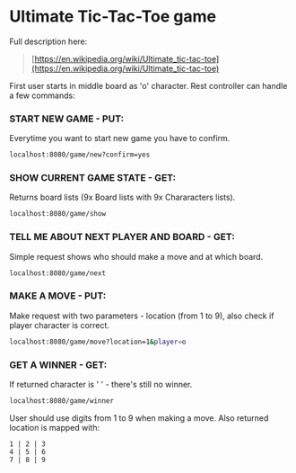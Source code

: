 # Ultimate Tic-Tac-Toe game

Full description here:
> [https://en.wikipedia.org/wiki/Ultimate_tic-tac-toe](https://en.wikipedia.org/wiki/Ultimate_tic-tac-toe)

First user starts in middle board as 'o' character.
Rest controller can handle a few commands:

### START NEW GAME - PUT:
Everytime you want to start new game you have to confirm.
```sh
localhost:8080/game/new?confirm=yes
```

### SHOW CURRENT GAME STATE - GET:
Returns board lists (9x Board lists with 9x Chararacters lists).
```sh
localhost:8080/game/show
```

### TELL ME ABOUT NEXT PLAYER AND BOARD - GET: 
Simple request shows who should make a move and at which board.
```sh
localhost:8080/game/next
```

### MAKE A MOVE - PUT: 
Make request with two parameters - location (from 1 to 9), also check if player character is correct.
```sh
localhost:8080/game/move?location=1&player=o
```

### GET A WINNER - GET: 
If returned character is ' ' - there's still no winner.
```sh
localhost:8080/game/winner
```

User should use digits from 1 to 9 when making a move. Also returned location is mapped with:
```
1 | 2 | 3
4 | 5 | 6
7 | 8 | 9
```